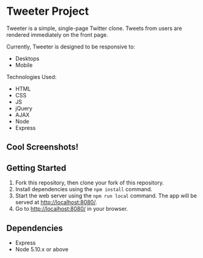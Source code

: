 # Tweeter Project

Tweeter is a simple, single-page Twitter clone. Tweets from users are rendered immediately on the front page. 

Currently, Tweeter is designed to be responsive to:
- Desktops
- Mobile

Technologies Used:
- HTML
- CSS
- JS
- jQuery
- AJAX
- Node
- Express


## Cool Screenshots!



## Getting Started

1. Fork this repository, then clone your fork of this repository.
2. Install dependencies using the `npm install` command.
3. Start the web server using the `npm run local` command. The app will be served at <http://localhost:8080/>.
4. Go to <http://localhost:8080/> in your browser.

## Dependencies

- Express
- Node 5.10.x or above
